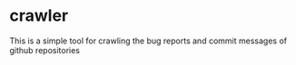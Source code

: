 # crawler
This is a simple tool for crawling the bug reports and commit messages of github repositories 
